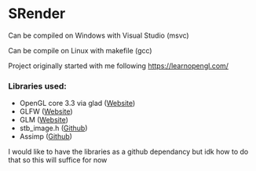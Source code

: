 # SRender

Can be compiled on Windows with Visual Studio (msvc)

Can be compile on Linux with makefile (gcc)

Project originally started with me following https://learnopengl.com/

### Libraries used:
- OpenGL core 3.3 via glad ([Website](https://glad.dav1d.de/))
- GLFW ([Website](https://www.glfw.org/download.html))
- GLM ([Website](https://glm.g-truc.net/0.9.8/index.html))
- stb_image.h ([Github](https://github.com/nothings/stb/blob/master/stb_image.h))
- Assimp ([Github](https://github.com/assimp/assimp))

I would like to have the libraries as a github dependancy but idk how to do that so this will suffice for now
